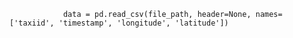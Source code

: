                 data = pd.read_csv(file_path, header=None, names=['taxiid', 'timestamp', 'longitude', 'latitude'])
